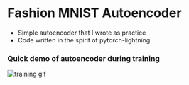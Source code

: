 # Fashion MNIST Autoencoder
* Simple autoencoder that I wrote as practice
* Code written in the spirit of pytorch-lightning

### Quick demo of autoencoder during training
![training gif](https://github.com/Redrew/fashion-autoencoder/assets/reconstruction-train.gif)